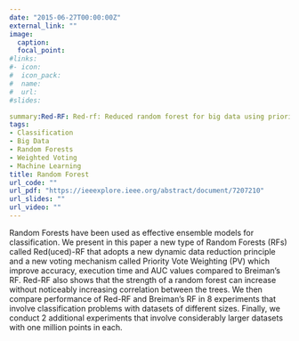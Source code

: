 ```yaml
---
date: "2015-06-27T00:00:00Z"
external_link: ""
image:
  caption: 
  focal_point: 
#links:
#- icon: 
#  icon_pack: 
#  name: 
#  url: 
#slides: 

summary:Red-RF: Red-rf: Reduced random forest for big data using priority voting & dynamic data reduction
tags:
- Classification
- Big Data
- Random Forests
- Weighted Voting
- Machine Learning
title: Random Forest
url_code: ""
url_pdf: "https://ieeexplore.ieee.org/abstract/document/7207210"
url_slides: ""
url_video: ""
---
```


Random Forests have been used as effective ensemble models for classification. We present in this paper
a new type of Random Forests (RFs) called Red(uced)-RF that adopts a new dynamic data reduction principle and a new voting mechanism called Priority Vote Weighting (PV) which improve accuracy, execution time and AUC values compared to Breiman’s RF. Red-RF also shows that the strength of a random forest can increase without noticeably increasing correlation between the trees. We then compare performance of Red-RF and Breiman’s RF in 8 experiments that involve classification problems with datasets of different sizes. Finally, we conduct 2 additional experiments that involve considerably larger datasets with one million points in each.
